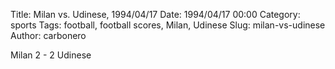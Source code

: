 Title: Milan vs. Udinese, 1994/04/17
Date: 1994/04/17 00:00
Category: sports
Tags: football, football scores, Milan, Udinese
Slug: milan-vs-udinese
Author: carbonero


Milan 2 - 2 Udinese

